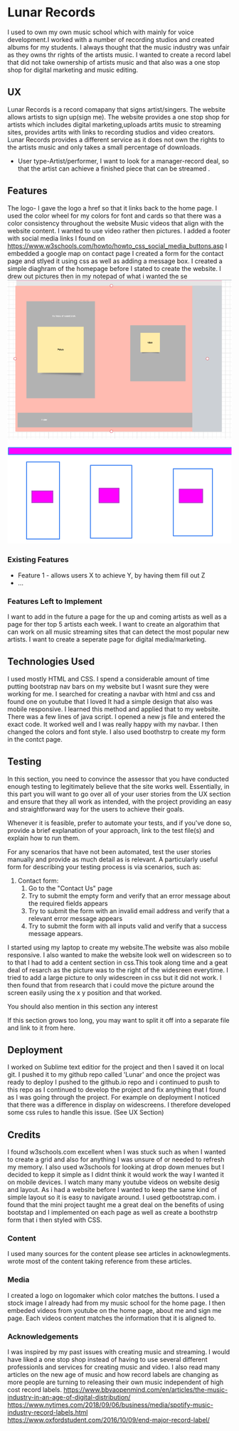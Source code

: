 # Lunar Records

I used to own my own music school which with mainly for voice development.I worked with a number of recording studios and created albums for my students. I always thought that the music industry was unfair as they owns thr rights of the artists music. I wanted to create a record label that did not take ownership of artists music and that also was a one stop shop for digital marketing and music editing.  
 
## UX
 
Lunar Records is a record comapany that signs artist/singers. The website allows artists to sign up(sign me). The website provides a one stop shop for artists which includes digital marketing,uploads artits music to streaming sites, provides artits with links to recording studios and video creators. Lunar Records provides a different service as it does not own the rights to the artists music and only takes a small percentage of downloads.  
- User type-Artist/performer, I want to look for a manager-record deal, so that the artist can achieve a finished piece that can be streamed .



## Features
The logo- I gave the logo a href so that it links back to the home page. 
I used the color wheel for my colors for font and cards so that there was a color consistency throughout the website
Music videos that align with the website content. I wanted to use video rather then pictures.
I added a footer with social media links I found on https://www.w3schools.com/howto/howto_css_social_media_buttons.asp
 I embedded a google map on contact page
I created a form  for the contact page and stlyed it using css as well as adding a message box. 
I created a simple diaghram of the homepage before I stated to create the website. I drew out pictures then in my notepad of what i wanted the se
![image of homepage mock-up](capture.png)
![image of homepage mock-up2](websitedesign.png)

 
### Existing Features
- Feature 1 - allows users X to achieve Y, by having them fill out Z
- ...



### Features Left to Implement
I want to add in the future a page for the up and coming artists as well as a page for ther top 5 artists each week. 
I want to create an algorathim that can work on all music streaming sites that can detect the most popular new artists.
I want to create a seperate page for digital media/marketing.



## Technologies Used

I used mostly HTML and CSS. I spend a considerable amount of time putting bootstrap nav bars on my website but I wasnt sure they were working for me. I searched for creating a navbar with html and css and found one on youtube that I loved It had a simple design that also was mobile responsive. I learned this method and applied that to my website. There was a few lines of java script. I opened a new js file and entered the exact code. It worked well and I was really happy with my navbar. I then changed the colors and font style.
I also used boothstrp to create my form in the contct page. 




## Testing

In this section, you need to convince the assessor that you have conducted enough testing to legitimately believe that the site works well. Essentially, in this part you will want to go over all of your user stories from the UX section and ensure that they all work as intended, with the project providing an easy and straightforward way for the users to achieve their goals.

Whenever it is feasible, prefer to automate your tests, and if you've done so, provide a brief explanation of your approach, link to the test file(s) and explain how to run them.

For any scenarios that have not been automated, test the user stories manually and provide as much detail as is relevant. A particularly useful form for describing your testing process is via scenarios, such as:

1. Contact form:
    1. Go to the "Contact Us" page
    2. Try to submit the empty form and verify that an error message about the required fields appears
    3. Try to submit the form with an invalid email address and verify that a relevant error message appears
    4. Try to submit the form with all inputs valid and verify that a success message appears.

I started using my laptop to create my website.The website was also mobile responsive. I also wanted to make the website look well on widescreen so to to that I had to add a centent section in css.This took along time and a geat deal of resarch as the picture was to the right of the widesreen everytime. I tried to add a large picture to only widescreen in css but it did not work. I then found that from research that i could move the picture around the screen easily using the x y position and that worked. 

You should also mention in this section any interest

If this section grows too long, you may want to split it off into a separate file and link to it from here.

## Deployment
I worked on Sublime text editior for the project and then I saved it on local git. I pushed it to my github repo called 'Lunar' and once the project was ready to deploy I pushed to the github.io repo and i continued to push to this repo as I continued to develop the project and fix anything that I found as I was going through the project. For example on deployment I noticed that there was a difference in display on widescreens. I therefore developed some css rules to handle this issue. (See UX  Section)


## Credits

I found w3schools.com excellent when I was stuck such as when I wanted to create a grid and also for anything I was unsure of or needed to refresh my memory. I also used w3schools for looking at drop down menues but I decided to kepp it simple as I didnt think it would work the way I wanted it on mobile devices. 
I watch many many youtube videos on website desig and layout. As i had a website before I wanted to keep the same kind of simple layout so it is easy to navigate around. 
I used getbootstrap.com. i found that the mini project taught me a great deal on the benefits of using bootstap and I implemented on each page as well as create a boothstrp form that i then styled with CSS. 
### Content
I used many sources for the content please see articles in acknowlegments.  wrote most of the content taking reference from these articles. 

### Media
I created a logo on logomaker which color matches the buttons. 
I used a stock image I already had from my music school for the home page.
I then embeded videos from youtube on the home page, about me and sign me page. Each videos content matches the information that it is aligned to. 

### Acknowledgements

 I was inspired by my past issues with creating music and streaming. I would have liked a one stop shop instead of having to use several different professionls and services for creating music and video. I also read many articles on the new age of music and how record labels are changing as more people are turning to releasing their own music independent of high cost record labels. https://www.bbvaopenmind.com/en/articles/the-music-industry-in-an-age-of-digital-distribution/ 
 https://www.nytimes.com/2018/09/06/business/media/spotify-music-industry-record-labels.html
 https://www.oxfordstudent.com/2016/10/09/end-major-record-label/

